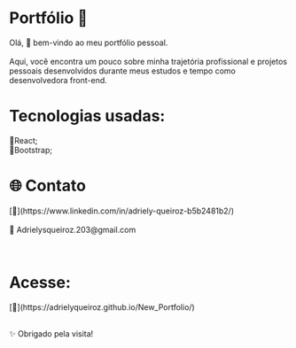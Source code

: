 <h1 align="start">Portfólio 💼</h1>

<p align="start">
 Olá, 👋 bem-vindo ao meu portfólio pessoal.<br></br>Aqui, você encontra um pouco sobre minha trajetória profissional e projetos pessoais desenvolvidos durante meus estudos e tempo como desenvolvedora front-end.
</p>

<h1 align="start">Tecnologias usadas:</h1>

🔹React;<br>
🔹Bootstrap;

<h1 align="start"> 🌐 Contato </h1>

<p align="start">
[🔗](https://www.linkedin.com/in/adriely-queiroz-b5b2481b2/)<br></br>  
📧 Adrielysqueiroz.203@gmail.com </p></br>

<h1 align="start">Acesse:</h1>
[🚀](https://adrielyqueiroz.github.io/New_Portfolio/)<br></br> 

✨ Obrigado pela visita!

 
 
